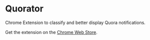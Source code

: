 Quorator
========

Chrome Extension to classify and better display Quora notifications.

Get the extension on the [Chrome Web Store](https://chrome.google.com/webstore/detail/quorator/kppbolnligjjnokjhainblhdpbobcbgb "Quorator").